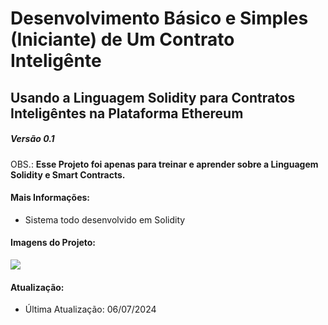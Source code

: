 <h1>Desenvolvimento Básico e Simples (Iniciante) de Um Contrato Inteligênte</h1>
<h2>Usando a Linguagem Solidity para Contratos Inteligêntes na Plataforma Ethereum</h2>
<h5>Versão 0.1</h5>

<p>OBS.: <strong>Esse Projeto foi apenas para treinar e aprender sobre a Linguagem Solidity e Smart Contracts.</strong></p>

<h4>Mais Informações:</h4>
<ul>
  <li>Sistema todo desenvolvido em Solidity</li>
</ul>

<h4>Imagens do Projeto:</h4>
<img src="https://uploaddeimagens.com.br/images/004/809/030/full/insta.png?1720290321"/>

<h4>Atualização:</h4>
<ul>
  <li>Última Atualização: 06/07/2024</li>
</ul>
